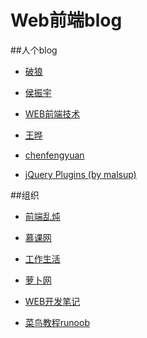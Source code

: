 # Web前端blog

##人个blog
* [破狼](https://github.com/sevenhao/front-end-note)

* [侯振宇](http://www.cnblogs.com/sskyy/)

* [WEB前端技术](http://www.liubiner.com/)

* [王晔](http://wangye.org/blog/)

* [chenfengyuan](http://chenfengyuan.com/)

* [jQuery Plugins (by malsup)](http://jquery.malsup.com/)

##组织
* [前端乱炖](http://www.html-js.com/)

* [慕课网](http://www.imooc.com/wenda)

* [工作生活](http://www.suchso.com/)

* [萝卜网](http://www.luobo360.com/course/284)

* [WEB开发笔记](http://www.chhua.com/web-notetag/jquery)

* [菜鸟教程runoob](http://www.runoob.com/jquery/jquery-ref-ajax.html)
